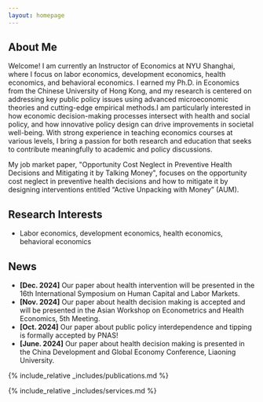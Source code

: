```yaml
---
layout: homepage
---
```


## About Me

Welcome!
I am currently an Instructor of Economics at NYU Shanghai, where I focus on labor economics, development economics, health economics, and behavioral economics. I earned my Ph.D. in Economics from the Chinese University of Hong Kong, and my research is centered on addressing key public policy issues using advanced microeconomic theories and cutting-edge empirical methods.I am particularly interested in how economic decision-making processes intersect with health and social policy, and how innovative policy design can drive improvements in societal well-being. With strong experience in teaching economics courses at various levels, I bring a passion for both research and education that seeks to contribute meaningfully to academic and policy discussions.

My job market paper, "Opportunity Cost Neglect in Preventive Health Decisions and Mitigating it by Talking Money", focuses on the opportunity cost neglect in preventive health decisions and how to mitigate it by designing interventions entitled “Active Unpacking with Money” (AUM).

## Research Interests

- Labor economics, development economics, health economics, behavioral economics

## News

- **[Dec. 2024]** Our paper about health intervention will be presented in the 16th International Symposium on Human Capital and Labor Markets.
- **[Nov. 2024]** Our paper about health decision making is accepted and will be presented in the Asian Workshop on Econometrics and Health Economics, 5th Meeting.
- **[Oct. 2024]** Our paper about public policy interdependence and tipping is formally accepted by PNAS!
- **[June. 2024]** Our paper about health decision making is presented in the China Development and Global Economy Conference, Liaoning University.


{% include_relative _includes/publications.md %}

{% include_relative _includes/services.md %}
